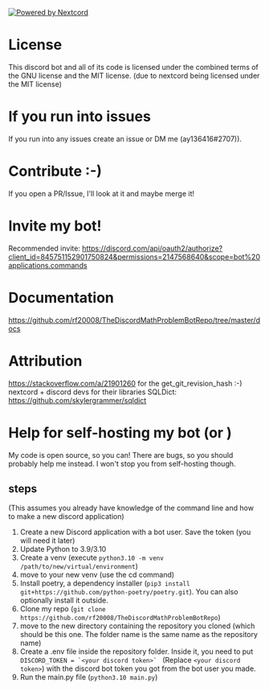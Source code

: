 [![Powered by Nextcord](https://custom-icon-badges.herokuapp.com/badge/-Powered%20by%20Nextcord-0d1620?logo=nextcord)](https://github.com/nextcord/nextcord "Powered by Nextcord Python API Wrapper")

# License


This discord bot and all of its code is licensed under the combined terms of the GNU license and the MIT license. (due to nextcord being licensed under the MIT license)


# If you run into issues
If you run into any issues create an issue or DM me (ay136416#2707)). 


# Contribute :-)

If you open a PR/Issue, I'll look at it and maybe merge it! 

# Invite my bot!

Recommended invite: https://discord.com/api/oauth2/authorize?client_id=845751152901750824&permissions=2147568640&scope=bot%20applications.commands

# Documentation

https://github.com/rf20008/TheDiscordMathProblemBotRepo/tree/master/docs

# Attribution
https://stackoverflow.com/a/21901260 for the get_git_revision_hash :-)
nextcord + discord devs for their libraries
SQLDict: https://github.com/skylergrammer/sqldict


# Help for self-hosting my bot (or )
My code is open source, so you can! There are bugs, so you should probably help me instead. I won't stop you from self-hosting though.

## steps
(This assumes you already have knowledge of the command line and how to make a new discord application)
1. Create a new Discord application with a bot user. Save the token (you will need it later)
2. Update Python to 3.9/3.10
3. Create a venv (execute ``python3.10 -m venv /path/to/new/virtual/environment``)
4. move to your new venv (use the cd command)
5. Install poetry, a dependency installer (``pip3 install git+https://github.com/python-poetry/poetry.git``). You can also optionally install it outside.
6. Clone my repo (``git clone https://github.com/rf20008/TheDiscordMathProblemBotRepo``)
7. move to the new directory containing the repository you cloned (which should be this one. The folder name is the same name as the repository name)
8. Create a .env file inside the repository folder. Inside it, you need to put 
``DISCORD_TOKEN = `<your discord token>` `` (Replace `<your discord token>`) with the discord bot token you got from the bot user you made.
9. Run the main.py file (```python3.10 main.py```)
